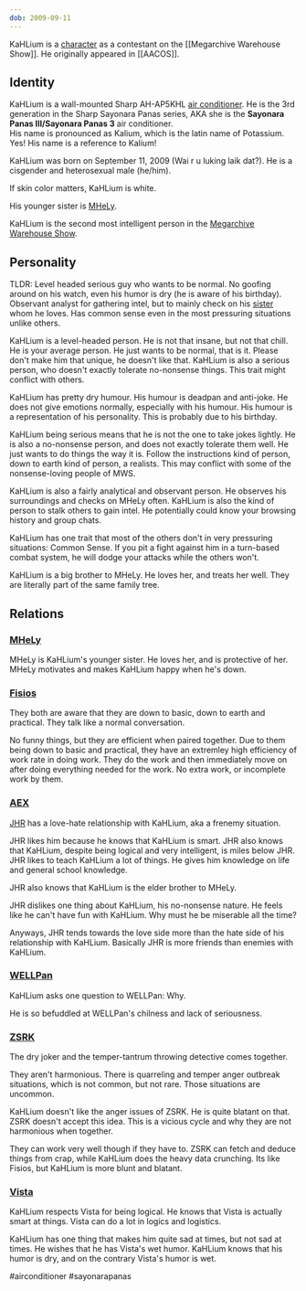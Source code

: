 ```yaml
---
dob: 2009-09-11
---
```

KaHLium is a [character](Characters.md) as a contestant on the [[Megarchive Warehouse Show]]. He originally appeared in [[AACOS]].

## Identity

KaHLium is a wall-mounted Sharp AH-AP5KHL [air conditioner](Air%20Conditioners.md). He is the 3rd generation in the Sharp Sayonara Panas series, AKA she is the **Sayonara Panas III/Sayonara Panas 3** air conditioner.  
His name is pronounced as Kalium, which is the latin name of Potassium. Yes! His name is a reference to Kalium!

KaHLium was born on September 11, 2009 (Wai r u luking laik dat?). He is a cisgender and heterosexual male (he/him).

If skin color matters, KaHLium is white.

His younger sister is [MHeLy](MHeLy.md).

KaHLium is the second most intelligent person in the [Megarchive Warehouse Show](Megarchive%20Warehouse%20Show.md).

## Personality

TLDR: Level headed serious guy who wants to be normal. No goofing around on his watch, even his humor is dry (he is aware of his birthday). Observant analyst for gathering intel, but to mainly check on his [sister](MHeLy.md) whom he loves. Has common sense even in the most pressuring situations unlike others.

KaHLium is a level-headed person. He is not that insane, but not that chill. He is your average person. He just wants to be normal, that is it. Please don't make him that unique, he doesn't like that. KaHLium is also a serious person, who doesn't exactly tolerate no-nonsense things. This trait might conflict with others.

KaHLium has pretty dry humour. His humour is deadpan and anti-joke. He does not give emotions normally, especially with his humour. His humour is a representation of his personality. This is probably due to his birthday.

KaHLium being serious means that he is not the one to take jokes lightly. He is also a no-nonsense person, and does not exactly tolerate them well. He just wants to do things the way it is. Follow the instructions kind of person, down to earth kind of person, a realists. This may conflict with some of the nonsense-loving people of MWS.

KaHLium is also a fairly analytical and observant person. He observes his surroundings and checks on MHeLy often. KaHLium is also the kind of person to stalk others to gain intel. He potentially could know your browsing history and group chats.

KaHLium has one trait that most of the others don't in very pressuring situations: Common Sense. If you pit a fight against him in a turn-based combat system, he will dodge your attacks while the others won't.

KaHLium is a big brother to MHeLy. He loves her, and treats her well. They are literally part of the same family tree.

## Relations

### [MHeLy](MHeLy.md)

MHeLy is KaHLium's younger sister. He loves her, and is protective of her. MHeLy motivates and makes KaHLium happy when he's down.

### [Fisios](Fisios.md)
They both are aware that they are down to basic, down to earth and practical. They talk like a normal conversation.

No funny things, but they are efficient when paired together. Due to them being down to basic and practical, they have an extremley high efficiency of work rate in doing work. They do the work and then immediately move on after doing everything needed for the work. No extra work, or incomplete work by them.

### [AEX](AEX.md)
[JHR](AEX.md#JHR) has a love-hate relationship with KaHLium, aka a frenemy situation. 

JHR likes him because he knows that KaHLium is smart. JHR also knows that KaHLium, despite being logical and very intelligent, is miles below JHR. JHR likes to teach KaHLium a lot of things. He gives him knowledge on life and general school knowledge.

JHR also knows that KaHLium is the elder brother to MHeLy. 

JHR dislikes one thing about KaHLium, his no-nonsense nature. He feels like he can't have fun with KaHLium. Why must he be miserable all the time?

Anyways, JHR tends towards the love side more than the hate side of his relationship with KaHLium. Basically JHR is more friends than enemies with KaHLium.

### [WELLPan](WELLPan.md)
KaHLium asks one question to WELLPan: Why.

He is so befuddled at WELLPan's chilness and lack of seriousness.

### [ZSRK](ZSRK.md)
The dry joker and the temper-tantrum throwing detective comes together.

They aren't harmonious. There is quarreling and temper anger outbreak situations, which is not common, but not rare. Those situations are uncommon.

KaHLium doesn't like the anger issues of ZSRK. He is quite blatant on that. ZSRK doesn't accept this idea. This is a vicious cycle and why they are not harmonious when together.

They can work very well though if they have to. ZSRK can fetch and deduce things from crap, while KaHLium does the heavy data crunching. Its like Fisios, but KaHLium is more blunt and blatant.

### [Vista](Vista.md)
KaHLium respects Vista for being logical. He knows that Vista is actually smart at things. Vista can do a lot in logics and logistics.

KaHLium has one thing that makes him quite sad at times, but not sad at times. He wishes that he has Vista's wet humor. KaHLium knows that his humor is dry, and on the contrary Vista's humor is wet.

#airconditioner #sayonarapanas 